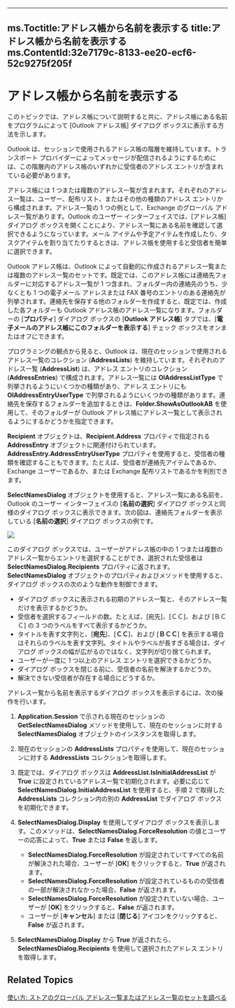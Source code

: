 

---
ms.Toctitle:アドレス帳から名前を表示する
title:アドレス帳から名前を表示する
ms.ContentId:32e7179c-8133-ee20-ecf6-52c9275f205f
---
# アドレス帳から名前を表示する




このトピックでは、アドレス帳について説明すると共に、アドレス帳にある名前をプログラムによって [Outlook アドレス帳] ダイアログ ボックスに表示する方法を示します。



Outlook は、セッションで使用されるアドレス帳の階層を維持しています。トランスポート プロバイダーによってメッセージが配信されるようにするためには、この階層内のアドレス帳のいずれかに受信者のアドレス エントリが含まれている必要があります。  



アドレス帳には 1 つまたは複数のアドレス一覧が含まれます。それぞれのアドレス一覧は、ユーザー、配布リスト、またはその他の種類のアドレス エントリから構成されます。アドレス一覧の 1 つの例として、Exchange のグローバル アドレス一覧があります。Outlook のユーザー インターフェイスでは、[アドレス帳] ダイアログ ボックスを開くことにより、アドレス一覧にある名前を確認して選択できるようになっています。メール アイテムや予定アイテムを作成したり、タスクアイテムを割り当てたりするときは、アドレス帳を使用すると受信者を簡単に選択できます。 



Outlook アドレス帳は、Outlook によって自動的に作成されるアドレス一覧または複数のアドレス一覧のセットです。既定では、このアドレス帳には連絡先フォルダーに対応するアドレス一覧が 1 つ含まれ、フォルダー内の連絡先のうち、少なくとも 1 つの電子メール アドレスまたは FAX 番号のエントリのある連絡先が列挙されます。連絡先を保存する他のフォルダーを作成すると、既定では、作成した各フォルダーも Outlook アドレス帳のアドレス一覧になります。フォルダーの [**プロパティ**] ダイアログ ボックスの [**Outlook アドレス帳**] タブでは、[**電子メールのアドレス帳にこのフォルダーを表示する**] チェック ボックスをオンまたはオフにできます。



プログラミングの観点から見ると、Outlook は、現在のセッションで使用されるアドレス一覧のコレクション (**AddressLists**) を維持しています。それぞれのアドレス一覧 (**AddressList**) は、アドレス エントリのコレクション (**AddressEntries**) で構成されます。アドレス一覧には **OlAddressListType** で列挙されるようにいくつかの種類があり、アドレス エントリにも **OlAddressEntryUserType** で列挙されるようにいくつかの種類があります。連絡先を保存するフォルダーを追加するときは、**Folder.ShowAsOutlookAB** を使用して、そのフォルダーが Outlook アドレス帳にアドレス一覧として表示されるようにするかどうかを指定できます。



**Recipient** オブジェクトは、**Recipient.Address** プロパティで指定される **AddressEntry** オブジェクトに関連付けられています。**AddressEntry.AddressEntryUserType** プロパティを使用すると、受信者の種類を確認することもできます。たとえば、受信者が連絡先アイテムであるか、Exchange ユーザーであるか、または Exchange 配布リストであるかを判別できます。



**SelectNamesDialog** オブジェクトを使用すると、アドレス一覧にある名前を、Outlook のユーザー インターフェイスの [**名前の選択**] ダイアログ ボックスと同様のダイアログ ボックスに表示できます。次の図は、連絡先フォルダーを表示している [**名前の選択**] ダイアログ ボックスの例です。

![](..\media\olSelectNamesDialog_ZA10082109.gif)




このダイアログ ボックスでは、ユーザーがアドレス帳の中の 1 つまたは複数のアドレス一覧からエントリを選択することができ、選択された受信者は **SelectNamesDialog.Recipients** プロパティに返されます。**SelectNamesDialog** オブジェクトのプロパティおよびメソッドを使用すると、ダイアログ ボックスの次のような動作を制御できます。

- ダイアログ ボックスに表示される初期のアドレス一覧と、そのアドレス一覧だけを表示するかどうか。
- 受信者を選択するフィールドの数。たとえば、[宛先]、[ＣＣ]、および [ＢＣＣ] の 3 つのラベルをすべて表示するかどうか。
- タイトルを表す文字列と、[**宛先**]、[**ＣＣ**]、および [**ＢＣＣ**] を表示する場合はそれらのラベルを表す文字列。タイトルやラベルが長すぎる場合は、ダイアログ ボックスの幅が広がるのではなく、文字列が切り捨てられます。
- ユーザーが一度に 1 つ以上のアドレス エントリを選択できるかどうか。
- ダイアログ ボックスを閉じる前に、受信者の名前を解決するかどうか。
- 解決できない受信者が存在する場合にどうするか。








アドレス一覧から名前を表示するダイアログ ボックスを表示するには、次の操作を行います。

1. **Application.Session**
             で示される現在のセッションの **GetSelectNamesDialog** メソッドを使用して、現在のセッションに対する **SelectNamesDialog** オブジェクトのインスタンスを取得します。
2. 現在のセッションの **AddressLists** プロパティを使用して、現在のセッションに対する **AddressLists** コレクションを取得します。
3. 既定では、ダイアログ ボックスは **AddressList.IsInitialAddressList** が **True** に設定されているアドレス一覧で初期化されます。必要に応じて **SelectNamesDialog.InitialAddressList** を使用すると、手順 2 で取得した **AddressLists** コレクション内の別の **AddressList** でダイアログ ボックスを初期化できます。
4. **SelectNamesDialog.Display** を使用してダイアログ ボックスを表示します。このメソッドは、**SelectNamesDialog.ForceResolution** の値とユーザーの応答によって、**True** または **False** を返します。
    - **SelectNamesDialog.ForceResolution** が設定されていてすべての名前が解決された場合、ユーザーが [**OK**] をクリックすると、**True** が返されます。
    - **SelectNamesDialog.ForceResolution** が設定されているものの受信者の一部が解決されなかった場合、**False** が返されます。
    - **SelectNamesDialog.ForceResolution** が設定されていない場合、ユーザーが [**OK**] をクリックすると、**False** が返されます。
    - ユーザーが [**キャンセル**] または [**閉じる**] アイコンをクリックすると、**False** が返されます。

5. **SelectNamesDialog.Display** から **True** が返されたら、**SelectNamesDialog.Recipients** を使用して選択されたアドレス エントリを取得します。






## Related Topics

[使い方: ストアのグローバル アドレス一覧またはアドレス一覧のセットを調べる](2cca6dc2-883d-b8cf-cd60-98614d2fb673.md)




